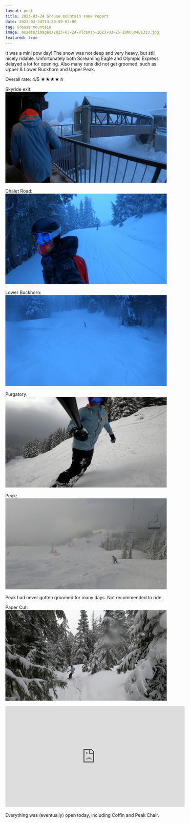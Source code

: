 ```yaml
---
layout: post
title: 2023-03-24 Grouse mountain snow report
date: 2023-03-24T13:20:59-07:00
tag: Grouse mountain
image: assets/images/2023-03-24-vlcsnap-2023-03-25-20h05m48s333.jpg
featured: true
---
```

It was a mini pow day! The snow was not deep and very heavy, but still nicely ridable. Unfortunately both Screaming Eagle and Olympic Express delayed a lot for opening. Also many runs did not get groomed, such as Upper & Lower Buckhorn and Upper Peak.

Overall rate: 4/5 ★★★★☆

Skyride exit:
![](/assets/images/2023-03-24-vlcsnap-2023-03-25-20h05m48s333.jpg)

Chalet Road:
![](/assets/images/2023-03-24-vlcsnap-2023-03-25-20h06m15s004.jpg)

Lower Buckhorn:
![](/assets/images/2023-03-24-vlcsnap-2023-03-25-20h06m39s705.jpg)

Purgatory:
![](/assets/images/2023-03-24-vlcsnap-2023-03-25-20h07m55s369.jpg)

Peak:
![](/assets/images/2023-03-24-vlcsnap-2023-03-25-20h08m17s393.jpg)

Peak had never gotten groomed for many days. Not recommended to ride.

Paper Cut:
![](/assets/images/2023-03-24-vlcsnap-2023-03-25-20h31m46s670.jpg)

<iframe width="560" height="315" src="https://www.youtube.com/embed/CCzMYt2RSbI" title="YouTube video player" frameborder="0" allow="accelerometer; autoplay; clipboard-write; encrypted-media; gyroscope; picture-in-picture; web-share" allowfullscreen></iframe>

Everything was (eventually) open today, including Coffin and Peak Chair.
